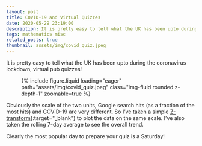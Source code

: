 ```yaml
---
layout: post
title: COVID-19 and Virtual Quizzes
date: 2020-05-29 23:19:00
description: It is pretty easy to tell what the UK has been upto during the coronavirus lockdown, virtual pub quizzes!
tags: mathematics misc
related_posts: true
thumbnail: assets/img/covid_quiz.jpeg
---
```


It is pretty easy to tell what the UK has been upto during the coronavirus lockdown, virtual pub quizzes!

<div class="row mt-3">
    <div class="col-sm mt-3 mt-md-0">
        <figure>
            {% include figure.liquid loading="eager" path="assets/img/covid_quiz.jpeg" class="img-fluid rounded z-depth-1" zoomable=true %}
        </figure>
    </div>
</div>

Obviously the scale of the two units, Google search hits (as a fraction of the most hits) and COVID-19 are very different. So I’ve taken a simple [Z-transform](https://en.wikipedia.org/wiki/Z-transform){:target="\_blank"} to plot the data on the same scale. I’ve also taken the rolling 7-day average to see the overall trend.

Clearly the most popular day to prepare your quiz is a Saturday!
